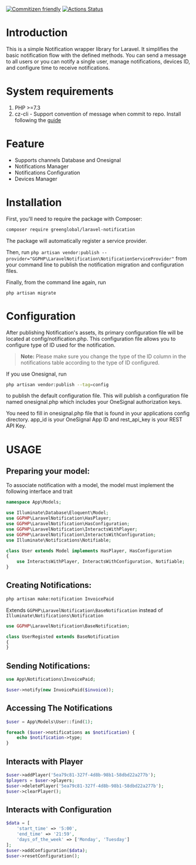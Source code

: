 [![Commitizen friendly](https://img.shields.io/badge/commitizen-friendly-brightgreen.svg)](http://commitizen.github.io/cz-cli/)
[![Actions Status](https://github.com/greenglobal/laravel-notification/workflows/Build/badge.svg)](https://github.com/greenglobal/laravel-notification/actions)


# Introduction

This is a simple Notification wrapper library for Laravel. It simplifies the basic
notification flow with the defined methods. You can send a message to all users
or you can notify a single user, manage notifications, devices ID, and configure time to receive notifications.


# System requirements

1. PHP >=7.3
2. cz-cli - Support convention of message when commit to repo. Install following the [guide](https://github.com/commitizen/cz-cli)


# Feature
- Supports channels Database and Onesignal
- Notifications Manager
- Notifications Configuration
- Devices Manager


# Installation

First, you'll need to require the package with Composer:

```sh
composer require greenglobal/laravel-notification
```
The package will automatically register a service provider.


Then, run `php artisan vendor:publish --provider="GGPHP\LaravelNotification\NotificationServiceProvider"` from your command line to publish the notification migration and configuration files.


Finally, from the command line again, run

```
php artisan migrate
```


# Configuration
After publishing Notification's assets, its primary configuration file will be located at config/notification.php. This configuration file allows you to configure type of ID used for the notification.
> **Note:** Please make sure you change the type of the ID column in the notifications table according to the type of ID configured.


If you use Onesignal, run

```sh
php artisan vendor:publish --tag=config
```
to publish the default configuration file. This will publish a configuration file named onesignal.php which includes your OneSignal authorization keys.

You need to fill in onesignal.php file that is found in your applications config directory. app_id is your OneSignal App ID and rest_api_key is your REST API Key.


# USAGE

## Preparing your model:
To associate notification with a model, the model must implement the following interface and trait

```php
namespace App\Models;

use Illuminate\Database\Eloquent\Model;
use GGPHP\LaravelNotification\HasPlayer;
use GGPHP\LaravelNotification\HasConfiguration;
use GGPHP\LaravelNotification\InteractsWithPlayer;
use GGPHP\LaravelNotification\InteractsWithConfiguration;
use Illuminate\Notifications\Notifiable;

class User extends Model implements HasPlayer, HasConfiguration
{
    use InteractsWithPlayer, InteractsWithConfiguration, Notifiable;
}
```

## Creating Notifications:
```sh
php artisan make:notification InvoicePaid
```
Extends `GGPHP\LaravelNotification\BaseNotification` instead of `Illuminate\Notifications\Notification`
```php
use GGPHP\LaravelNotification\BaseNotification;

class UserRegisted extends BaseNotification
{
}
```

## Sending Notifications:

```php
use App\Notifications\InvoicePaid;

$user->notify(new InvoicePaid($invoice));
```

## Accessing The Notifications
```php
$user = App\Models\User::find(1);

foreach ($user->notifications as $notification) {
    echo $notification->type;
}
```

## Interacts with Player
```php
$user->addPlayer('5ea79c81-327f-4d8b-98b1-58dbd22a277b');
$players = $user->players;
$user->deletePlayer('5ea79c81-327f-4d8b-98b1-58dbd22a277b');
$user->clearPlayer();
```

## Interacts with Configuration
```php
$data = [
    'start_time' => '5:00',
    'end_time' => '21:59',
    'days_of_the_week' => ['Monday', 'Tuesday']
];
$user->addConfiguration($data);
$user->resetConfiguration();
```

